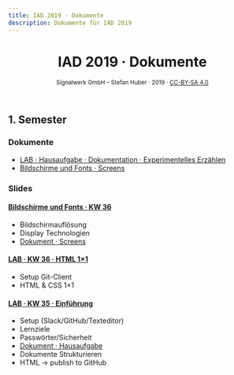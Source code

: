 ```yaml
---
title: IAD 2019 · Dokumente
description: Dokumente für IAD 2019
---
```


<header>

# IAD 2019 · Dokumente

<small>Signalwerk GmbH – Stefan Huber · 2019 · [CC-BY-SA 4.0](https://creativecommons.org/licenses/by-sa/4.0/)</small>

</header>


<!--
#### Dokumentation

* [Internet · Grundlagen](/grundlagen/)
* [Fonts · Eigenschaften](/font-anatomy/)
* [Fonts · Verwendung](/font-use/)
* [Fonts · Darstellung](/font-rendering/)
* [Screens](/screens/)
* [Interaktion · Navigation](/navigation/)
* [Technologiegeschichte der Schrift](/font-technology/)
* [Lokalisierung · Internationalisierung](/global-content/)

-->

## 1. Semester

### Dokumente
* [LAB · Hausaufgabe · Dokumentation · Experimentelles Erzählen](./exercise-exp-story/)
* [Bildschirme und Fonts · Screens](https://signalwerk.github.io/learn.interaction/articles/screens/)

### Slides

<div class='slide-list'>

#### [Bildschirme und Fonts · KW 36](https://signalwerk.github.io/IAD.LAB.SLD/data/2019/KW36-2019-screens/)
* Bildschirmauflösung
* Display Technologien
* [Dokument · Screens](https://signalwerk.github.io/learn.interaction/articles/screens/)

#### [LAB · KW 36 · HTML 1×1](https://signalwerk.github.io/IAD.LAB.SLD/data/2019/KW36-2019/)
* Setup Git-Client
* HTML & CSS 1×1


#### [LAB · KW 35 · Einführung](https://signalwerk.github.io/IAD.LAB.SLD/data/2019/KW35/)
* Setup (Slack/GitHub/Texteditor)
* Lernziele
* Passwörter/Sicherheit
* [Dokument · Hausaufgabe](./exercise-exp-story/)
* Dokumente Strukturieren
* HTML → publish to GitHub





</div>




<br>
<br>
